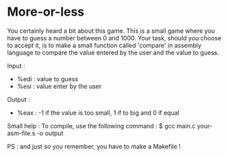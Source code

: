 # More-or-less
You certainly heard a bit about this game. This is a small game where you have to guess a number between 0 and 1000.
Your task, should you choose to accept it, is to make a small function called 'compare' in assembly language to compare the value entered by the user and the value to guess.

Input :
- %edi : value to guess
- %esi : value enter by the user

Output :
- %eax : -1 if the value is too small, 1 if to big and 0 if equal

Small help :
To compile, use the following command :
	$ gcc main.c your-asm-file.s -o output


PS : and just so you remember, you have to make a Makefile !
